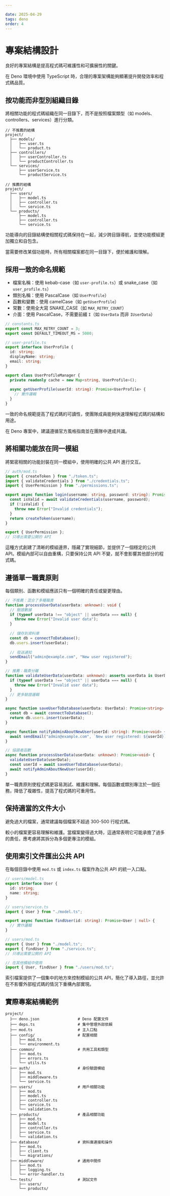 ```yaml
---

date: 2025-04-29
tags: deno
order: 4
---
```


# 專案結構設計

良好的專案結構是提高程式碼可維護性和可擴展性的關鍵。

在 Deno 環境中使用 TypeScript 時，合理的專案架構能夠顯著提升開發效率和程式碼品質。

## 按功能而非型別組織目錄

將相關功能的程式碼組織在同一目錄下，而不是按照檔案類型（如 models、controllers、services）進行分類。

```
// 不推薦的結構
project/
  ├── models/
  │   ├── user.ts
  │   └── product.ts
  ├── controllers/
  │   ├── userController.ts
  │   └── productController.ts
  └── services/
      ├── userService.ts
      └── productService.ts

// 推薦的結構
project/
  ├── users/
  │   ├── model.ts
  │   ├── controller.ts
  │   └── service.ts
  └── products/
      ├── model.ts
      ├── controller.ts
      └── service.ts
```


功能導向的目錄結構使相關程式碼保持在一起，減少跨目錄導航，並使功能模組更加獨立和自包含。

當需要修改某個功能時，所有相關檔案都在同一目錄下，便於維護和理解。

## 採用一致的命名規範

- 檔案名稱：使用 kebab-case（如 `user-profile.ts`）或 snake_case（如 `user_profile.ts`）
- 類別名稱：使用 PascalCase（如 `UserProfile`）
- 函數和變數：使用 camelCase（如 `getUserProfile`）
- 常數：使用全大寫 SNAKE_CASE（如 `MAX_RETRY_COUNT`）
- 介面：使用 PascalCase，不需要前綴 `I`（如 `UserData` 而非 `IUserData`）

```typescript
// constants.ts
export const MAX_RETRY_COUNT = 3;
export const DEFAULT_TIMEOUT_MS = 5000;

// user-profile.ts
export interface UserProfile {
  id: string;
  displayName: string;
  email: string;
}

export class UserProfileManager {
  private readonly cache = new Map<string, UserProfile>();
  
  async getUserProfile(userId: string): Promise<UserProfile> {
    // 實作邏輯
  }
}
```

一致的命名規範提高了程式碼的可讀性，使團隊成員能夠快速理解程式碼的結構和用途。

在 Deno 專案中，建議遵循官方風格指南並在團隊中達成共識。

## 將相關功能放在同一模組

將緊密相關的功能封裝在同一模組中，使用明確的公共 API 進行交互。

```typescript
// auth/mod.ts
import { createToken } from "./token.ts";
import { validateCredentials } from "./credentials.ts";
import { UserPermission } from "./permissions.ts";

export async function login(username: string, password: string): Promise<string> {
  const isValid = await validateCredentials(username, password);
  if (!isValid) {
    throw new Error("Invalid credentials");
  }
  return createToken(username);
}

export { UserPermission };
// 只導出需要公開的 API
```

這種方式創建了清晰的模組邊界，隱藏了實現細節，並提供了一個穩定的公共 API。模組內部可以自由重構，只要保持公共 API 不變，就不會影響其他部分的程式碼。

## 遵循單一職責原則

每個類別、函數和模組應該只有一個明確的責任或變更理由。

```typescript
// 不推薦：混合了多種職責
function processUserData(userData: unknown): void {
  // 驗證數據
  if (typeof userData !== "object" || userData === null) {
    throw new Error("Invalid user data");
  }
  
  // 儲存到資料庫
  const db = connectToDatabase();
  db.users.insert(userData);
  
  // 發送通知
  sendEmail("admin@example.com", "New user registered");
}

// 推薦：職責分離
function validateUserData(userData: unknown): asserts userData is UserData {
  if (typeof userData !== "object" || userData === null) {
    throw new Error("Invalid user data");
  }
  // 更多驗證邏輯
}

async function saveUserToDatabase(userData: UserData): Promise<string> {
  const db = await connectToDatabase();
  return db.users.insert(userData);
}

async function notifyAdminAboutNewUser(userId: string): Promise<void> {
  await sendEmail("admin@example.com", `New user registered: ${userId}`);
}

// 協調者函數
async function processUserData(userData: unknown): Promise<void> {
  validateUserData(userData);
  const userId = await saveUserToDatabase(userData);
  await notifyAdminAboutNewUser(userId);
}
```

單一職責原則使程式碼更容易測試、維護和理解。每個函數或類別專注於一個任務，降低了複雜性，提高了程式碼的可重用性。

## 保持適當的文件大小

避免過大的檔案，通常建議每個檔案不超過 300-500 行程式碼。

較小的檔案更容易理解和維護。當檔案變得過大時，這通常表明它可能承擔了過多的責任，應考慮將其拆分為多個更專注的模組。

## 使用索引文件匯出公共 API


在每個目錄中使用 `mod.ts` 或 `index.ts` 檔案作為公共 API 的統一入口點。


```typescript
// users/model.ts
export interface User {
  id: string;
  name: string;
}

// users/service.ts
import { User } from "./model.ts";

export async function findUser(id: string): Promise<User | null> {
  // 實作邏輯
}

// users/mod.ts
export { User } from "./model.ts";
export { findUser } from "./service.ts";
// 只導出需要公開的 API

// 在其他模組中使用
import { User, findUser } from "./users/mod.ts";
```


索引檔案提供了一個集中的地方來控制模組的公共 API，簡化了導入路徑，並允許在不影響外部程式碼的情況下重構內部實現。

## 實際專案結構範例

```
project/
  ├── deno.json                 # Deno 配置文件
  ├── deps.ts                   # 集中管理外部依賴
  ├── mod.ts                    # 主入口點
  ├── config/                   # 配置相關
  │   ├── mod.ts
  │   └── environment.ts
  ├── common/                   # 共用工具和類型
  │   ├── mod.ts
  │   ├── errors.ts
  │   └── utils.ts
  ├── auth/                     # 身份驗證模組
  │   ├── mod.ts
  │   ├── middleware.ts
  │   └── service.ts
  ├── users/                    # 用戶相關功能
  │   ├── mod.ts
  │   ├── model.ts
  │   ├── controller.ts
  │   ├── service.ts
  │   └── validation.ts
  ├── products/                 # 產品相關功能
  │   ├── mod.ts
  │   ├── model.ts
  │   ├── controller.ts
  │   ├── service.ts
  │   └── validation.ts
  ├── database/                 # 資料庫連接和操作
  │   ├── mod.ts
  │   ├── client.ts
  │   └── migrations/
  ├── middleware/               # 通用中間件
  │   ├── mod.ts
  │   ├── logging.ts
  │   └── error-handler.ts
  └── tests/                    # 測試文件
      ├── users/
      └── products/
```
